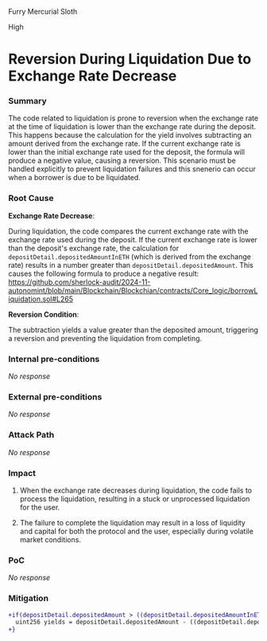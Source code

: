 Furry Mercurial Sloth

High

# Reversion During Liquidation Due to Exchange Rate Decrease

### Summary

The code related to liquidation is prone to reversion when the exchange rate at the time of liquidation is lower than the exchange rate during the deposit. This happens because the calculation for the yield involves subtracting an amount derived from the exchange rate. If the current exchange rate is lower than the initial exchange rate used for the deposit, the formula will produce a negative value, causing a reversion. This scenario must be handled explicitly to prevent liquidation failures and this snenerio can occur when a borrower is due to be liquidated.

### Root Cause

**Exchange Rate Decrease**:

During liquidation, the code compares the current exchange rate with the exchange rate used during the deposit.
If the current exchange rate is lower than the deposit's exchange rate, the calculation for `depositDetail.depositedAmountInETH` (which is derived from the exchange rate) results in a number greater than `depositDetail.depositedAmount`.
This causes the following formula to produce a negative result:
https://github.com/sherlock-audit/2024-11-autonomint/blob/main/Blockchain/Blockchian/contracts/Core_logic/borrowLiquidation.sol#L265

**Reversion Condition**:

The subtraction yields a value greater than the deposited amount, triggering a reversion and preventing the liquidation from completing.

### Internal pre-conditions

_No response_

### External pre-conditions

_No response_

### Attack Path

_No response_

### Impact

1. When the exchange rate decreases during liquidation, the code fails to process the liquidation, resulting in a stuck or unprocessed liquidation for the user. 

2. The failure to complete the liquidation may result in a loss of liquidity and capital for both the protocol and the user, especially during volatile market conditions.

### PoC

_No response_

### Mitigation

```diff
+if(depositDetail.depositedAmount > ((depositDetail.depositedAmountInETH * 1 ether) / exchangeRate)){
  uint256 yields = depositDetail.depositedAmount - ((depositDetail.depositedAmountInETH * 1 ether) / exchangeRate);
+}
```